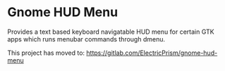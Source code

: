 Gnome HUD Menu
===========
Provides a text based keyboard navigatable HUD menu for certain GTK apps which runs menubar commands through dmenu.

This project has moved to:
https://gitlab.com/ElectricPrism/gnome-hud-menu
